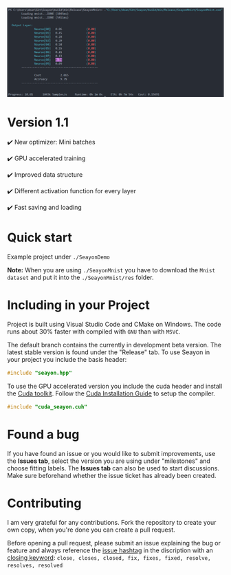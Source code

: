 ![Console Screenshot](https://raw.githubusercontent.com/deanqx/Seayon/stable/preview.png)

# Version 1.1

:heavy_check_mark: New optimizer: Mini batches

:heavy_check_mark: GPU accelerated training

:heavy_check_mark: Improved data structure

:heavy_check_mark: Different activation function for every layer

:heavy_check_mark: Fast saving and loading

# Quick start

Example project under `./SeayonDemo`

**Note:** When you are using `./SeayonMnist` you have to download the `Mnist dataset` and put it into the `./SeayonMnist/res` folder.

# Including in your Project

Project is built using Visual Studio Code and CMake on Windows. The code runs about 30% faster with compiled with `GNU` than with `MSVC`.

The default branch contains the currently in development beta version. The latest stable version is found under the "Release" tab.
To use Seayon in your project you include the basis header:

```C++
#include "seayon.hpp"
```

To use the GPU accelerated version you include the cuda header and install the [Cuda toolkit](https://developer.nvidia.com/cuda-downloads). Follow the [Cuda Installation Guide](https://docs.nvidia.com/cuda/cuda-installation-guide-microsoft-windows) to setup the compiler.

```C++
#include "cuda_seayon.cuh"
```

# Found a bug

If you have found an issue or you would like to submit improvements, use the **Issues tab**, select the version you are using under "milestones" and choose fitting labels. The **Issues tab** can also be used to start discussions. Make sure beforehand whether the issue ticket has already been created.

# Contributing

I am very grateful for any contributions. Fork the repository to create your own copy, when you're done you can create a pull request.

Before opening a pull request, please submit an issue explaining the bug or feature and always reference the [issue hashtag](https://docs.github.com/en/get-started/writing-on-github/working-with-advanced-formatting/autolinked-references-and-urls#issues-and-pull-requests) in the discription with an [closing keyword](https://docs.github.com/en/issues/tracking-your-work-with-issues/linking-a-pull-request-to-an-issue#linking-a-pull-request-to-an-issue-using-a-keyword): `close, closes, closed, fix, fixes, fixed, resolve, resolves, resolved`
